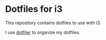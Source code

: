 Dotfiles for i3
===============

This repository contains dotfiles to use with i3.

I use [dotfiler](https://github.com/svetlyak40wt/dotfiler) to organize my dotfiles.
